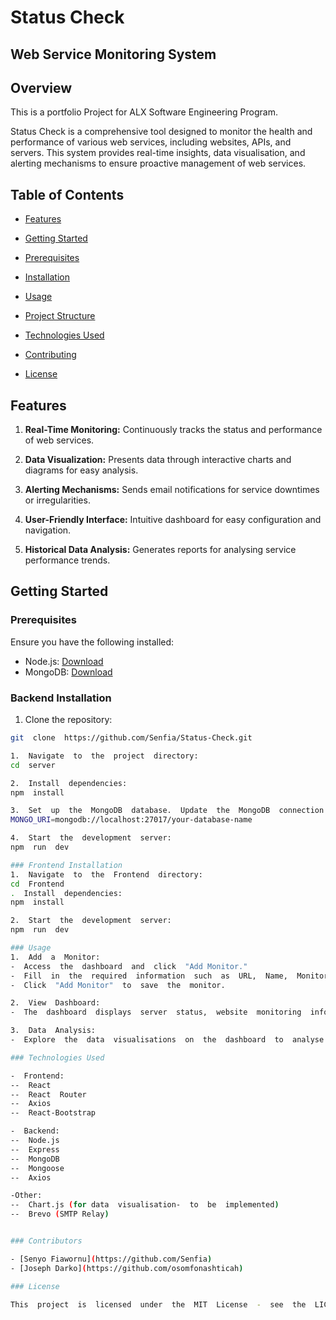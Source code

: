 # Status Check

## Web Service Monitoring System

## Overview

This is a portfolio Project for ALX Software Engineering Program.

Status Check is a comprehensive tool designed to monitor the health and performance of various web services, including websites, APIs, and servers. This system provides real-time insights, data visualisation, and alerting mechanisms to ensure proactive management of web services.

## Table of Contents

- [Features](#features)

- [Getting Started](#getting-started)

- [Prerequisites](#prerequisites)

- [Installation](#installation)

- [Usage](#usage)

- [Project Structure](#project-structure)

- [Technologies Used](#technologies-used)

- [Contributing](#contributing)

- [License](#license)

## Features

1.  **Real-Time Monitoring:** Continuously tracks the status and performance of web services.

2.  **Data Visualization:** Presents data through interactive charts and diagrams for easy analysis.

3.  **Alerting Mechanisms:** Sends email notifications for service downtimes or irregularities.

4.  **User-Friendly Interface:** Intuitive dashboard for easy configuration and navigation.

5.  **Historical Data Analysis:** Generates reports for analysing service performance trends.

## Getting Started

### Prerequisites

Ensure you have the following installed:

- Node.js: [Download](https://nodejs.org/)
- MongoDB: [Download](https://www.mongodb.com/try/download/community)

### Backend Installation

1. Clone the repository:

```bash
git  clone  https://github.com/Senfia/Status-Check.git

1.  Navigate  to  the  project  directory:
cd  server

2.  Install  dependencies:
npm  install

3.  Set  up  the  MongoDB  database.  Update  the  MongoDB  connection  string  in  .env:
MONGO_URI=mongodb://localhost:27017/your-database-name

4.  Start  the  development  server:
npm  run  dev

### Frontend Installation
1.  Navigate  to  the  Frontend  directory:
cd  Frontend
.  Install  dependencies:
npm  install

2.  Start  the  development  server:
npm  run  dev

### Usage
1.  Add  a  Monitor:
-  Access  the  dashboard  and  click  "Add Monitor."
-  Fill  in  the  required  information  such  as  URL,  Name,  Monitor  Interval,  and  -  Notification  Email.
-  Click  "Add Monitor"  to  save  the  monitor.

2.  View  Dashboard:
-  The  dashboard  displays  server  status,  website  monitoring  information,  and  recent  events.

3.  Data  Analysis:
-  Explore  the  data  visualisations  on  the  dashboard  to  analyse  historical  performance.

### Technologies Used

-  Frontend:
--  React
--  React  Router
--  Axios
--  React-Bootstrap

-  Backend:
--  Node.js
--  Express
--  MongoDB
--  Mongoose
--  Axios

-Other:
--  Chart.js (for data  visualisation-  to  be  implemented)
--  Brevo (SMTP Relay)


### Contributors

- [Senyo Fiawornu](https://github.com/Senfia)
- [Joseph Darko](https://github.com/osomfonashticah)

### License

This  project  is  licensed  under  the  MIT  License  -  see  the  LICENSE  file  for  details.

```
